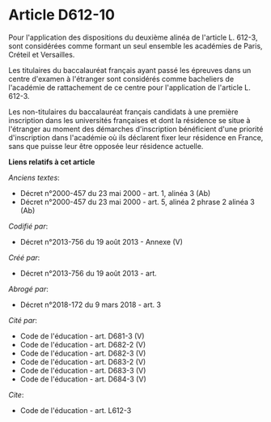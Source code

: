 # Article D612-10

Pour l'application des dispositions du deuxième alinéa de l'article L. 612-3, sont considérées comme formant un seul ensemble
les académies de Paris, Créteil et Versailles. 

Les titulaires du baccalauréat français ayant passé les épreuves dans un centre d'examen à l'étranger sont considérés comme
bacheliers de l'académie de rattachement de ce centre pour l'application de l'article L. 612-3. 

Les non-titulaires du baccalauréat français candidats à une première inscription dans les universités françaises et dont la
résidence se situe à l'étranger au moment des démarches d'inscription bénéficient d'une priorité d'inscription dans
l'académie où ils déclarent fixer leur résidence en France, sans que puisse leur être opposée leur résidence actuelle.

**Liens relatifs à cet article**

_Anciens textes_:

  - Décret n°2000-457 du 23 mai 2000 - art. 1, alinéa 3 (Ab)
  - Décret n°2000-457 du 23 mai 2000 - art. 5, alinéa 2 phrase 2 alinéa 3 (Ab)

_Codifié par_:

  - Décret n°2013-756 du 19 août 2013 -  Annexe (V)

_Créé par_:

  - Décret n°2013-756 du 19 août 2013 - art.

_Abrogé par_:

  - Décret n°2018-172 du 9 mars 2018 - art. 3

_Cité par_:

  - Code de l'éducation - art. D681-3 (V)
  - Code de l'éducation - art. D682-2 (V)
  - Code de l'éducation - art. D682-3 (V)
  - Code de l'éducation - art. D683-2 (V)
  - Code de l'éducation - art. D683-3 (V)
  - Code de l'éducation - art. D684-3 (V)

_Cite_:

  - Code de l'éducation - art. L612-3
